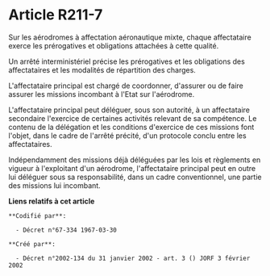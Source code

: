 # Article R211-7

Sur les aérodromes à affectation aéronautique mixte, chaque affectataire exerce les prérogatives et obligations attachées à
cette qualité.

Un arrêté interministériel précise les prérogatives et les obligations des affectataires et les modalités de répartition des
charges.

L'affectataire principal est chargé de coordonner, d'assurer ou de faire assurer les missions incombant à l'Etat sur
l'aérodrome.

L'affectataire principal peut déléguer, sous son autorité, à un affectataire secondaire l'exercice de certaines activités
relevant de sa compétence. Le contenu de la délégation et les conditions d'exercice de ces missions font l'objet, dans le
cadre de l'arrêté précité, d'un protocole conclu entre les affectataires.

Indépendamment des missions déjà déléguées par les lois et règlements en vigueur à l'exploitant d'un aérodrome,
l'affectataire principal peut en outre lui déléguer sous sa responsabilité, dans un cadre conventionnel, une partie des
missions lui incombant.

**Liens relatifs à cet article**

	**Codifié par**:

	  - Décret n°67-334 1967-03-30

	**Créé par**:

	  - Décret n°2002-134 du 31 janvier 2002 - art. 3 () JORF 3 février 2002
